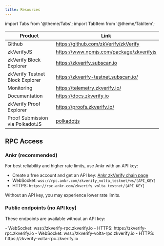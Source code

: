 ```yaml
---
title: Resources
---
```


import Tabs from '@theme/Tabs';
import TabItem from '@theme/TabItem';

| Product                                                     | Link                                                                                                                                                                                                             |
| ----------------------------------------------------------- | ---------------------------------------------------------------------------------------------------------------------------------------------------------------------------------------------------------------- |
| Github                                                      | https://github.com/zkVerify/zkVerify                                                                                                                                                                             |
| zkVerifyJS                                                  | https://www.npmjs.com/package/zkverifyjs                                                                                                                                                                         |
| zkVerify Block Explorer                                     | https://zkverify.subscan.io                                                                                                                                                                            |
| zkVerify Testnet Block Explorer                                     | https://zkverify-testnet.subscan.io/                                                                                                                                                                             |
| Monitoring                                                  | https://telemetry.zkverify.io/                                                                                                                                                                                   |
| Documentation                                               | https://docs.zkverify.io                                                                                                                                                                                         |
| zkVerify Proof Explorer                                     | https://proofs.zkverify.io/                                                                                                                                                                                      |
| Proof Submission via PolkadotJS                             | [polkadotjs](https://polkadot.js.org/apps/?rpc=wss%3A%2F%2Fzkverify-volta-rpc.zkverify.io%2Fwss#/explorer)                                                                                                              |

## RPC Access

### Ankr (recommended)

For best reliability and higher rate limits, use Ankr with an API key:

- Create a free account and get an API key: [Ankr zkVerify chain page](https://www.ankr.com/web3-api/chains-list/zkverify/)
- WebSocket: `wss://rpc.ankr.com/zkverify_volta_testnet/ws/[API_KEY]`
- HTTPS: `https://rpc.ankr.com/zkverify_volta_testnet/[API_KEY]`

Without an API key, you may experience lower rate limits.

### Public endpoints (no API key)

These endpoints are available without an API key:

<Tabs groupId="networks">
<TabItem value="mainnet" label="Mainnet">
- WebSocket: wss://zkverify-rpc.zkverify.io
- HTTPS: https://zkverify-rpc.zkverify.io
</TabItem>
<TabItem value="testnet" label="Testnet">
- WebSocket: wss://zkverify-volta-rpc.zkverify.io
- HTTPS: https://zkverify-volta-rpc.zkverify.io
</TabItem>
</Tabs>
